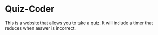 # Quiz-Coder
This is a website that allows you to take a quiz. It will include a timer that reduces when answer is incorrect.
